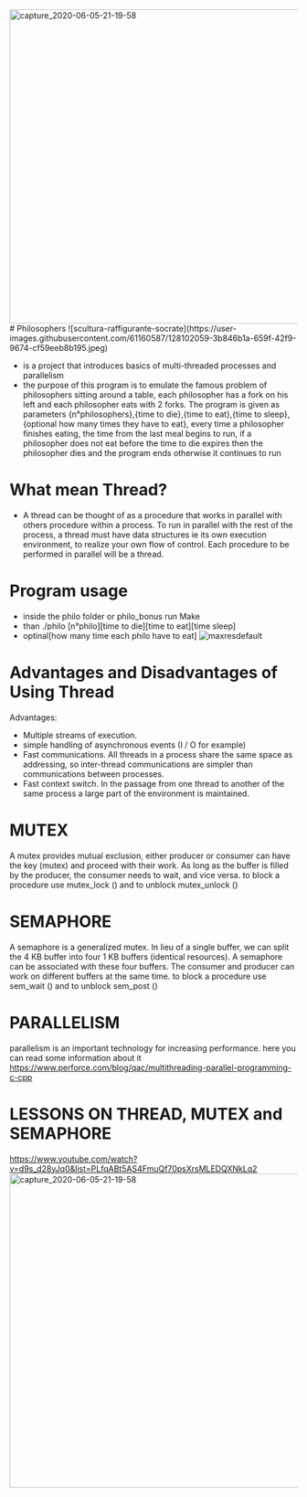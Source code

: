 <img width="550" alt="capture_2020-06-05-21-19-58" src="https://user-images.githubusercontent.com/61160587/128102408-1303d063-1650-4096-9012-e43df2d1deb2.png">
# Philosophers
![scultura-raffigurante-socrate](https://user-images.githubusercontent.com/61160587/128102059-3b846b1a-659f-42f9-9674-cf59eeb8b195.jpeg)

- is a project that introduces basics of multi-threaded processes and parallelism
- the purpose of this program is to emulate the famous problem of philosophers sitting around a table, each philosopher has a fork on his left and each philosopher eats with 2 forks. The program is given as parameters {n°philosophers},{time to die},{time to eat},{time to sleep},{optional how many times they have to eat}, every time a philosopher finishes eating, the time from the last meal begins to run, if a philosopher does not eat before the time to die expires then the philosopher dies and the program ends otherwise it continues to run

# What mean Thread?
- A thread can be thought of as a procedure that works in parallel with others
procedure within a process. To run in parallel with the rest of the process, a thread must have
data structures ie its own execution environment, to realize
your own flow of control. Each procedure to be performed in parallel will be a thread.

# Program usage
- inside the philo folder or philo_bonus run Make 
- than ./philo [n°philo][time to die][time to eat][time sleep]  
- optinal[how many time each philo have to eat]
![maxresdefault](https://user-images.githubusercontent.com/61160587/128102293-c3230a71-1a3a-44e5-b753-6cf1e5bc4c5d.jpeg)
# Advantages and Disadvantages of Using Thread
Advantages:
- Multiple streams of execution.
- simple handling of asynchronous events (I / O for example)
- Fast communications. All threads in a process share the same space as
  addressing, so inter-thread communications are simpler than communications
  between processes.
- Fast context switch. In the passage from one thread to another of the same process
  a large part of the environment is maintained.
# MUTEX
A mutex provides mutual exclusion, either producer or consumer can have the key (mutex) and proceed with their work. As long as the buffer is filled by the producer, the consumer needs to wait, and vice versa. to block a procedure use mutex_lock () and to unblock mutex_unlock ()

# SEMAPHORE
A semaphore is a generalized mutex. In lieu of a single buffer, we can split the 4 KB buffer into four 1 KB buffers (identical resources). A semaphore can be associated with these four buffers. The consumer and producer can work on different buffers at the same time. to block a procedure use sem_wait () and to unblock sem_post ()

# PARALLELISM
parallelism is an important technology for increasing performance. here you can read some information about it
https://www.perforce.com/blog/qac/multithreading-parallel-programming-c-cpp

# LESSONS ON THREAD, MUTEX and SEMAPHORE
https://www.youtube.com/watch?v=d9s_d28yJq0&list=PLfqABt5AS4FmuQf70psXrsMLEDQXNkLq2
<img width="550" alt="capture_2020-06-05-21-19-58" src="https://user-images.githubusercontent.com/61160587/128102422-8707d7f9-0765-4930-9c1b-780339923f67.png">


